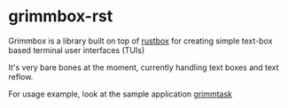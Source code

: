 grimmbox-rst
============
Grimmbox is a library built on top of [rustbox](https://github.com/gchp/rustbox)
for creating simple text-box based terminal user interfaces (TUIs)

It's very bare bones at the moment, currently handling text boxes and text
reflow.

For usage example, look at the sample application
[grimmtask](src/bin/grimmtask.rs)
